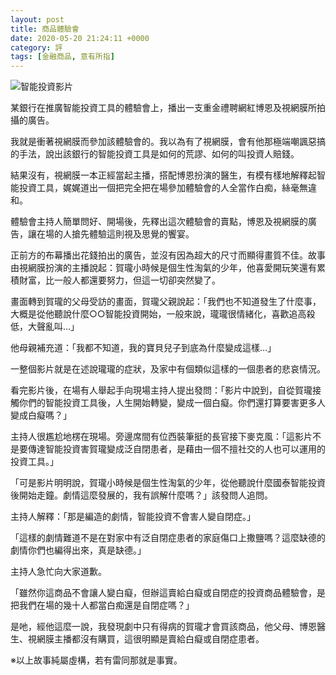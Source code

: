 ```yaml
---
layout: post
title: 商品體驗會
date: 2020-05-20 21:24:11 +0000
category: 評
tags: [金融商品, 意有所指]
---
```

![智能投資影片](/blog/assets/images/2020/robo1.png)<br />

某銀行在推廣智能投資工具的體驗會上，播出一支重金禮聘網紅博恩及視網膜所拍攝的廣告。

我就是衝著視網膜而參加該體驗會的。我以為有了視網膜，會有他那極端嘲諷惡搞的手法，說出該銀行的智能投資工具是如何的荒謬、如何的叫投資人賠錢。

<!--more-->

結果沒有，視網膜一本正經當起主播，搭配博恩扮演的醫生，有模有樣地解釋起智能投資工具，娓娓道出一個把完全把在場參加體驗會的人全當作白痴，絲毫無違和。

體驗會主持人簡單問好、開場後，先釋出這次體驗會的賣點，博恩及視網膜的廣告，讓在場的人搶先體驗這則視及思覺的饗宴。

正前方的布幕播出花錢拍出的廣告，並沒有因為超大的尺寸而顯得畫質不佳。故事由視網膜扮演的主播說起：賀瓏小時候是個生性淘氣的少年，他喜愛開玩笑還有累積財富，比一般人都還要努力，但這一切卻突然變了。

畫面轉到賀瓏的父母受訪的畫面，賀瓏父親說起：「我們也不知道發生了什麼事，大概是從他聽說什麼○○智能投資開始，一般來說，瓏瓏很情緒化，喜歡追高殺低，大聲亂叫…」

他母親補充道：「我都不知道，我的寶貝兒子到底為什麼變成這樣…」

一整個影片就是在述說瓏瓏的症狀，及家中有個類似這樣的一個患者的悲哀情況。

看完影片後，在場有人舉起手向現場主持人提出發問：「影片中說到，自從賀瓏接觸你們的智能投資工具後，人生開始轉變，變成一個白癡。你們還打算要害更多人變成白癡嗎？」

主持人很尷尬地楞在現場。旁邊席間有位西裝筆挺的長官接下麥克風：「這影片不是要傳達智能投資害賀瓏變成泛自閉患者，是藉由一個不擅社交的人也可以運用的投資工具。」

「可是影片明明說，賀瓏小時候是個生性淘氣的少年，從他聽說什麼國泰智能投資後開始走鐘。劇情這麼發展的，我有誤解什麼嗎？」該發問人追問。

主持人解釋：「那是編造的劇情，智能投資不會害人變自閉症。」

「這樣的劇情難道不是在對家中有泛自閉症患者的家庭傷口上撒鹽嗎？這麼缺德的劇情你們也編得出來，真是缺德。」

主持人急忙向大家道歉。

「雖然你這商品不會讓人變白癡，但辦這賣給白癡或自閉症的投資商品體驗會，是把我們在場的幾十人都當白痴還是自閉症嗎？」

是吔，經他這麼一說，我發現劇中只有得病的賀瓏才會買該商品，他父母、博恩醫生、視網膜主播都沒有購買，這很明顯是賣給白癡或自閉症患者。

※以上故事純屬虛構，若有雷同那就是事實。
